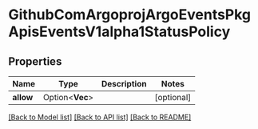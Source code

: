 # GithubComArgoprojArgoEventsPkgApisEventsV1alpha1StatusPolicy

## Properties

Name | Type | Description | Notes
------------ | ------------- | ------------- | -------------
**allow** | Option<**Vec<i32>**> |  | [optional]

[[Back to Model list]](../README.md#documentation-for-models) [[Back to API list]](../README.md#documentation-for-api-endpoints) [[Back to README]](../README.md)


